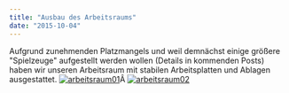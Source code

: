 ```yaml
---
title: "Ausbau des Arbeitsraums"
date: "2015-10-04"
---
```


Aufgrund zunehmenden Platzmangels und weil demnächst einige größere "Spielzeuge" aufgestellt werden wollen (Details in kommenden Posts) haben wir unseren Arbeitsraum mit stabilen Arbeitsplatten und Ablagen ausgestattet. [![arbeitsraum01](../images/arbeitsraum01-225x300.jpg)](https://hackzogtum-coburg.de/wp-content/uploads/2015/10/arbeitsraum01.jpg)Â [![arbeitsraum02](../images/arbeitsraum02-300x225.jpg)](https://hackzogtum-coburg.de/wp-content/uploads/2015/10/arbeitsraum02.jpg)

